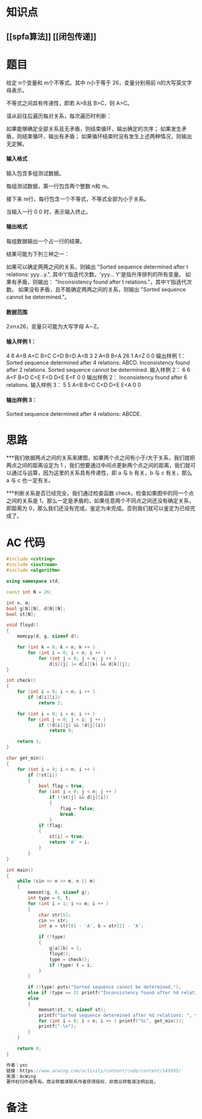 # 知识点
  ## [[spfa算法]] [[闭包传递]]
# 题目
 给定 n个变量和 m个不等式。其中 n小于等于 26，变量分别用前 n的大写英文字母表示。

不等式之间具有传递性，即若 A>B且 B>C，则 A>C。

请从前往后遍历每对关系，每次遍历时判断：

如果能够确定全部关系且无矛盾，则结束循环，输出确定的次序；
如果发生矛盾，则结束循环，输出有矛盾；
如果循环结束时没有发生上述两种情况，则输出无定解。
#### 输入格式
输入包含多组测试数据。

每组测试数据，第一行包含两个整数 n和 m。

接下来 m行，每行包含一个不等式，不等式全部为小于关系。

当输入一行 0 0 时，表示输入终止。

#### 输出格式
每组数据输出一个占一行的结果。

结果可能为下列三种之一：

如果可以确定两两之间的关系，则输出 "Sorted sequence determined after t relations: yyy...y.", 其中't'指迭代次数，'yyy... Y'是指升序排列的所有变量。
如果有矛盾，则输出： "Inconsistency found after t relations."，其中't'指迭代次数。
如果没有矛盾，且不能确定两两之间的关系，则输出 "Sorted sequence cannot be determined."。
#### 数据范围
2≤n≤26，变量只可能为大写字母 A∼Z。

#### 输入样例 1：
4 6
A<B
A<C
B<C
C<D
B<D
A<B
3 2
A<B
B<A
26 1
A<Z
0 0
输出样例 1：
Sorted sequence determined after 4 relations: ABCD.
Inconsistency found after 2 relations.
Sorted sequence cannot be determined.
输入样例 2：
6 6
A<F
B<D
C<E
F<D
D<E
E<F
0 0
输出样例 2：
Inconsistency found after 6 relations.
输入样例 3：
5 5
A<B
B<C
C<D
D<E
E<A
0 0
#### 输出样例 3：
Sorted sequence determined after 4 relations: ABCDE.

# 思路
***我们依据两点之间的关系来建图，如果两个点之间有小于/大于关系，我们就把两点之间的距离设定为 1 ，我们想要通过中间点更新两个点之间的距离，我们就可以通过与运算，因为这里的关系具有传递性，即 a 与 b 有关，b 与 c 有关，那么 a 与 c 也一定有关。

***判断关系是否已经完全，我们通过检查函数 check，检查如果图中的同一个点之间的关系是 1，那么一定是矛盾的，如果任意两个不同点之间还没有确定关系，即距离为 0，那么我们还没有完成，鉴定为未完成。否则我们就可以鉴定为已经完成了。



# AC 代码
```cpp
#include <cstring>
#include <iostream>
#include <algorithm>

using namespace std;

const int N = 26;

int n, m;
bool g[N][N], d[N][N];
bool st[N];

void floyd()
{
    memcpy(d, g, sizeof d);

    for (int k = 0; k < n; k ++ )
        for (int i = 0; i < n; i ++ )
            for (int j = 0; j < n; j ++ )
                d[i][j] |= d[i][k] && d[k][j];
}

int check()
{
    for (int i = 0; i < n; i ++ )
        if (d[i][i])
            return 2;

    for (int i = 0; i < n; i ++ )
        for (int j = 0; j < i; j ++ )
            if (!d[i][j] && !d[j][i])
                return 0;

    return 1;
}

char get_min()
{
    for (int i = 0; i < n; i ++ )
        if (!st[i])
        {
            bool flag = true;
            for (int j = 0; j < n; j ++ )
                if (!st[j] && d[j][i])
                {
                    flag = false;
                    break;
                }
            if (flag)
            {
                st[i] = true;
                return 'A' + i;
            }
        }
}

int main()
{
    while (cin >> n >> m, n || m)
    {
        memset(g, 0, sizeof g);
        int type = 0, t;
        for (int i = 1; i <= m; i ++ )
        {
            char str[5];
            cin >> str;
            int a = str[0] - 'A', b = str[2] - 'A';

            if (!type)
            {
                g[a][b] = 1;
                floyd();
                type = check();
                if (type) t = i;
            }
        }

        if (!type) puts("Sorted sequence cannot be determined.");
        else if (type == 2) printf("Inconsistency found after %d relations.\n", t);
        else
        {
            memset(st, 0, sizeof st);
            printf("Sorted sequence determined after %d relations: ", t);
            for (int i = 0; i < n; i ++ ) printf("%c", get_min());
            printf(".\n");
        }
    }

    return 0;
}

作者：yxc
链接：https://www.acwing.com/activity/content/code/content/145995/
来源：AcWing
著作权归作者所有。商业转载请联系作者获得授权，非商业转载请注明出处。
```
# 备注
